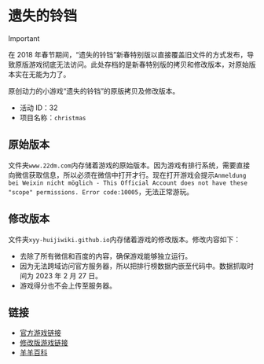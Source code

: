 # 遗失的铃铛

> [!IMPORTANT]
>
> 在 2018 年春节期间，“遗失的铃铛”新春特别版以直接覆盖旧文件的方式发布，导致原版游戏彻底无法访问。此处存档的是新春特别版的拷贝和修改版本，对原始版本实在无能为力了。

原创动力的小游戏“遗失的铃铛”的原版拷贝及修改版本。

- 活动 ID：32
- 项目名称：`christmas`

## 原始版本

文件夹`www.22dm.com`内存储着游戏的原始版本。因为游戏有排行系统，需要直接向微信获取信息，所以必须在微信中打开才行。现在打开游戏会提示`Anmeldung bei Weixin nicht möglich - This Official Account does not have these "scope" permissions. Error code:10005`，无法正常游玩。

## 修改版本

文件夹`xyy-huijiwiki.github.io`内存储着游戏的修改版本。修改内容如下：

- 去除了所有微信和百度的内容，确保游戏能够独立运行。
- 因为无法跨域访问官方服务器，所以把排行榜数据内嵌至代码中。数据抓取时间为 2023 年 2 月 27 日。
- 游戏得分也不会上传至服务器。

## 链接

- [官方游戏链接](http://www.22dm.com/act/h5/christmas)
- [修改版游戏链接](https://xyy-huijiwiki.github.io/22dm-act/xyy-huijiwiki.github.io/act/h5/christmas/index.html)
- [羊羊百科](https://xyy.huijiwiki.com/wiki/遗失的铃铛)
